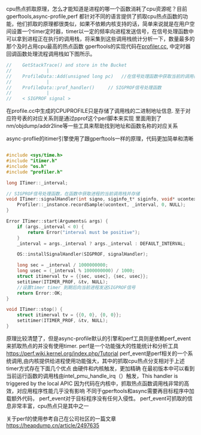 cpu热点抓取原理，怎么才能知道是进程的哪一个函数消耗了cpu资源呢？目前gperftools,async-profile,perf 都针对不同的语言提供了抓取cpu热点函数的功能，他们抓取的原理都很类似，如果不依赖内核支持的话，简单来说就是在用户空间设置一个timer定时器，timer以一定的频率向进程发送信号，在信号处理函数中可以拿到进程正在执行的调用栈，将采集到这些调用栈统计分析一下，数量最多的那个及时占用cpu最高的热点函数
gperftools的实现代码在[profiler.cc](https://github.com/gperftools/gperftools/blob/51b4875f8ade3e0930eed2dc2a842ec607a94a2c/src/profiler.cc), 中定时器回调函数处理流程调用栈如下图所示。


```c
//    GetStackTrace() and store in the Bucket
//             |
//    ProfileData::Add(unsigned long pc)   //在信号处理函数中获取当前的调用栈地址信息并存储
//             |
//    ProfileData::prof_handler()     // SIGPROF信号处理函数
//             |
//    < SIGPROF signal >      

```
在profile.cc中生成的CPUPROFILE只是存储了调用栈的二进制地址信息. 至于对应符号表的对应关系则是通过pprof这个perl脚本来实现
里面用到了nm/objdump/addr2line等一些工具来帮助找到地址和函数名称的对应关系


async-proflie的itimer引擎使用了跟gperftools一样的原理，代码更加简单和清晰
```c

#include <sys/time.h>
#include "itimer.h"
#include "os.h"
#include "profiler.h"

long ITimer::_interval;

// SIGPROF信号处理函数，在函数中获取进程的当前调用栈并存储
void ITimer::signalHandler(int signo, siginfo_t* siginfo, void* ucontext) {
    Profiler::_instance.recordSample(ucontext, _interval, 0, NULL);
}

Error ITimer::start(Arguments& args) {
    if (args._interval < 0) {
        return Error("interval must be positive");
    }
    _interval = args._interval ? args._interval : DEFAULT_INTERVAL;

    OS::installSignalHandler(SIGPROF, signalHandler);

    long sec = _interval / 1000000000;
    long usec = (_interval % 1000000000) / 1000;
    struct itimerval tv = {{sec, usec}, {sec, usec}};
    setitimer(ITIMER_PROF, &tv, NULL);
    //设置timer timer 到期后向当前进程发送SIGPROF信号
    return Error::OK;
}

void ITimer::stop() {
    struct itimerval tv = {{0, 0}, {0, 0}};
    setitimer(ITIMER_PROF, &tv, NULL);
}
```


原理比较清楚了，但是async-profile默认的引擎和perf工具则是依赖perf_event来抓取热点的并没有使用timer.
perf是一个功能强大的性能统计和分析工具 https://perf.wiki.kernel.org/index.php/Tutorial
perf_event是perf相关的一个系统调用,由内核提供给进程使用功能强大，其中的抓取cpu热点分支相对于上述timer方式存在下面几个优点
由硬件和内核触发，更加精确 在最初版本中可以看到当前运行函数的调用栈由intel_pmu_handle_irq（）触发，This handler is triggered by the local APIC
因为代码在内核中，抓取热点函数调用栈非常的高效，对应用程序性能几乎没有影响
不同于gperftools和async需要再目标程序中加载额外代码， perf_event对于目标程序没有任何入侵性。
perf_event可抓取的信息非常丰富，cpu热点只是其中之一


关于perf的使用参考自己在公司社区的一篇文章  https://heapdump.cn/article/2497635